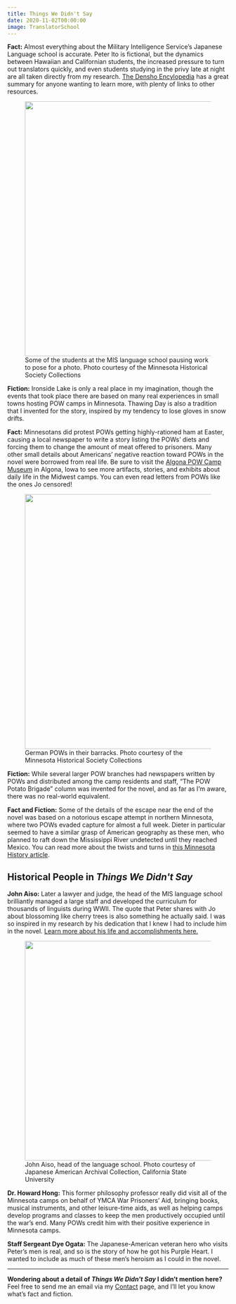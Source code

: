 ```yaml
---
title: Things We Didn't Say
date: 2020-11-02T00:00:00
image: TranslatorSchool
---
```


**Fact:** Almost everything about the Military Intelligence Service’s Japanese Language school is accurate. Peter Ito is fictional, but the dynamics between Hawaiian and Californian students, the increased pressure to turn out translators quickly, and even students studying in the privy late at night are all taken directly from my research. [The Densho Encylopedia](https://encyclopedia.densho.org/Military_Intelligence_Service_Language_School/) has a great summary for anyone wanting to learn more, with plenty of links to other resources.

<figure>
  <img src="https://res.cloudinary.com/dlgzqc5p3/image/upload/f_auto,c_fill,w_580,q_auto/TranslatorSchool" srcSet="https://res.cloudinary.com/dlgzqc5p3/image/upload/f_auto,c_fill,w_1160,q_auto/TranslatorSchool 2x" width="580" />
  <figcaption>
    Some of the students at the MIS language school pausing work to pose for a photo. Photo courtesy of the Minnesota Historical Society Collections
  </figcaption>
</figure>

**Fiction:** Ironside Lake is only a real place in my imagination, though the events that took place there are based on many real experiences in small towns hosting POW camps in Minnesota. Thawing Day is also a tradition that I invented for the story, inspired by my tendency to lose gloves in snow drifts.

**Fact:** Minnesotans did protest POWs getting highly-rationed ham at Easter, causing a local newspaper to write a story listing the POWs’ diets and forcing them to change the amount of meat offered to prisoners. Many other small details about Americans’ negative reaction toward POWs in the novel were borrowed from real life. Be sure to visit the [Algona POW Camp Museum](https://www.pwcampalgona.org/) in Algona, Iowa to see more artifacts, stories, and exhibits about daily life in the Midwest camps. You can even read letters from POWs like the ones Jo censored!

<figure>
  <img src="https://res.cloudinary.com/dlgzqc5p3/image/upload/f_auto,c_fill,w_580,q_auto/pows" srcSet="https://res.cloudinary.com/dlgzqc5p3/image/upload/f_auto,c_fill,w_1160,q_auto/pows 2x" width="580" />
  <figcaption>
    German POWs in their barracks. Photo courtesy of the Minnesota Historical Society Collections
  </figcaption>
</figure>

**Fiction:** While several larger POW branches had newspapers written by POWs and distributed among the camp residents and staff, “The POW Potato Brigade” column was invented for the novel, and as far as I’m aware, there was no real-world equivalent.

**Fact and Fiction:** Some of the details of the escape near the end of the novel was based on a notorious escape attempt in northern Minnesota, where two POWs evaded capture for almost a full week. Dieter in particular seemed to have a similar grasp of American geography as these men, who planned to raft down the Mississippi River undetected until they reached Mexico. You can read more about the twists and turns in [this Minnesota History article](http://collections.mnhs.org/MNHistoryMagazine/articles/54/v54i03p112-123.pdf).

## Historical People in _Things We Didn't Say_

**John Aiso:** Later a lawyer and judge, the head of the MIS language school brilliantly managed a large staff and developed the curriculum for thousands of linguists during WWII. The quote that Peter shares with Jo about blossoming like cherry trees is also something he actually said. I was so inspired in my research by his dedication that I knew I had to include him in the novel. [Learn more about his life and accomplishments here.](https://encyclopedia.densho.org/John_Aiso/)

<figure>
  <img src="https://res.cloudinary.com/dlgzqc5p3/image/upload/f_auto,c_fill,w_580,q_auto/johnaiso" srcSet="https://res.cloudinary.com/dlgzqc5p3/image/upload/f_auto,c_fill,w_1160,q_auto/johnaiso 2x" height="500" />
  <figcaption>
    John Aiso, head of the language school. Photo courtesy of Japanese American Archival Collection, California State University
  </figcaption>
</figure>

**Dr. Howard Hong:** This former philosophy professor really did visit all of the Minnesota camps on behalf of YMCA War Prisoners’ Aid, bringing books, musical instruments, and other leisure-time aids, as well as helping camps develop programs and classes to keep the men productively occupied until the war’s end. Many POWs credit him with their positive experience in Minnesota camps.

**Staff Sergeant Dye Ogata:** The Japanese-American veteran hero who visits Peter’s men is real, and so is the story of how he got his Purple Heart. I wanted to include as much of these men’s heroism as I could in the novel.

---

**Wondering about a detail of _Things We Didn't Say_ I didn’t mention here?** Feel free to send me an email via my [Contact](/contact) page, and I’ll let you know what’s fact and fiction.
